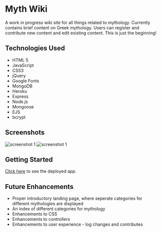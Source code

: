 # Myth Wiki

A work in progress wiki site for all things related to mythology. Currently contains brief content on Greek mythology. Users can register and contribute new content and edit existing content. This is just the beginning!

## Technologies Used 

* HTML 5
* JavaScript
* CSS3
* jQuery
* Google Fonts
* MongoDB
* Heroku
* Express
* Node.js
* Mongoose
* EJS
* bcrypt

## Screenshots
![screenshot 1](https://i.imgur.com/XNwskzX.jpg)
![screenshot 1](https://i.imgur.com/w2lnhAH.jpg)

## Getting Started
[Click here](https://myth-wiki.herokuapp.com/) to see the deployed app.

## Future Enhancements
* Proper introductory landing page, where seperate categories for different mythologies are displayed
* An index of different categories for mythology 
* Enhancements to CSS
* Enhancements to controllers
* Enhancements to user experience - log changes and contributes